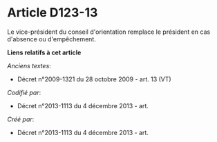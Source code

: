 # Article D123-13

Le vice-président du conseil d'orientation remplace le président en cas d'absence ou d'empêchement.

**Liens relatifs à cet article**

_Anciens textes_:

  - Décret n°2009-1321 du 28 octobre 2009 - art. 13 (VT)

_Codifié par_:

  - Décret n°2013-1113 du 4 décembre 2013 - art.

_Créé par_:

  - Décret n°2013-1113 du 4 décembre 2013 - art.
